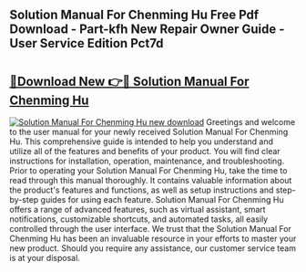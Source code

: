 ## Solution Manual For Chenming Hu Free Pdf Download - Part-kfh New Repair Owner Guide - User Service Edition Pct7d

# <h2><a href="http://bc7446.oget.top/?id=Solution+Manual+For+Chenming+Hu">🔗Download New 👉🔴 Solution Manual For Chenming Hu</a></h2>

[![Solution Manual For Chenming Hu new download](https://i.imgur.com/5g1atiW.png)](http://bc7446.oget.top/?id=Solution+Manual+For+Chenming+Hu)
Greetings and welcome to the user manual for your newly received Solution Manual For Chenming Hu. This comprehensive guide is intended to help you understand and utilize all of the features and benefits of your product. You will find clear instructions for installation, operation, maintenance, and troubleshooting. Prior to operating your Solution Manual For Chenming Hu, take the time to read through this manual thoroughly. It contains valuable information about the product's features and functions, as well as setup instructions and step-by-step guides for using each feature. Solution Manual For Chenming Hu offers a range of advanced features, such as virtual assistant, smart notifications, customizable shortcuts, and automated tasks, all easily controlled through the user interface. We trust that the Solution Manual For Chenming Hu has been an invaluable resource in your efforts to master your new product. Should you require any assistance, our customer service team is at your disposal.
